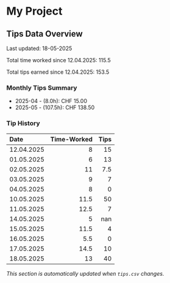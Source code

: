 # My Project

## Tips Data Overview
Last updated: 18-05-2025

Total time worked since 12.04.2025: 115.5

Total tips earned since 12.04.2025: 153.5

### Monthly Tips Summary
- 2025-04 - (8.0h): CHF 15.00
- 2025-05 - (107.5h): CHF 138.50

### Tip History
| Date       |   Time-Worked |   Tips |
|:-----------|--------------:|-------:|
| 12.04.2025 |           8   |   15   |
| 01.05.2025 |           6   |   13   |
| 02.05.2025 |          11   |    7.5 |
| 03.05.2025 |           9   |    7   |
| 04.05.2025 |           8   |    0   |
| 10.05.2025 |          11.5 |   50   |
| 11.05.2025 |          12.5 |    7   |
| 14.05.2025 |           5   |  nan   |
| 15.05.2025 |          11.5 |    4   |
| 16.05.2025 |           5.5 |    0   |
| 17.05.2025 |          14.5 |   10   |
| 18.05.2025 |          13   |   40   |

*This section is automatically updated when `tips.csv` changes.*
